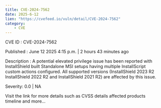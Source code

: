 ```yaml
---
title: CVE-2024-7562
date: 2025-6-12
lien: "https://cvefeed.io/vuln/detail/CVE-2024-7562"
category:
    - CVE
---
```


CVE ID : CVE-2024-7562

Published :  June 12
2025
4:15 p.m. | 2 hours
43 minutes ago

Description : A potential elevated privilege issue has been reported with InstallShield built Standalone MSI setups having multiple InstallScript custom actions configured. All supported versions (InstallShield 2023 R2
InstallShield 2022 R2 and InstallShield 2021 R2) are affected by this issue.

Severity: 0.0 | NA

Visit the link for more details
such as CVSS details
affected products
timeline
and more...
